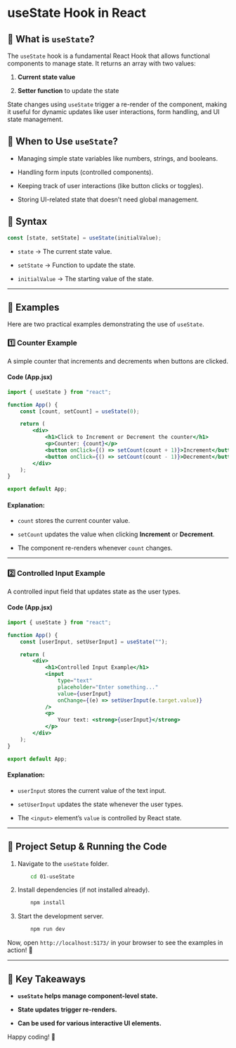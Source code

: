 # useState Hook in React

## 📌 What is `useState`?

The `useState` hook is a fundamental React Hook that allows functional components to manage state. It returns an array with two values:

1. **Current state value**

2. **Setter function** to update the state

State changes using `useState` trigger a re-render of the component, making it useful for dynamic updates like user interactions, form handling, and UI state management.

## 🎯 When to Use `useState`?

- Managing simple state variables like numbers, strings, and booleans.

- Handling form inputs (controlled components).

- Keeping track of user interactions (like button clicks or toggles).

- Storing UI-related state that doesn’t need global management.

## 📝 Syntax

```jsx
const [state, setState] = useState(initialValue);
```

- `state` → The current state value.

- `setState` → Function to update the state.

- `initialValue` → The starting value of the state.

---

## 🚀 Examples

Here are two practical examples demonstrating the use of `useState`.

### 1️⃣ Counter Example

A simple counter that increments and decrements when buttons are clicked.

#### **Code (App.jsx)**

```jsx
import { useState } from "react";

function App() {
    const [count, setCount] = useState(0);

    return (
        <div>
            <h1>Click to Increment or Decrement the counter</h1>
            <p>Counter: {count}</p>
            <button onClick={() => setCount(count + 1)}>Increment</button>
            <button onClick={() => setCount(count - 1)}>Decrement</button>
        </div>
    );
}

export default App;
```

#### **Explanation:**

- `count` stores the current counter value.

- `setCount` updates the value when clicking **Increment** or **Decrement**.

- The component re-renders whenever `count` changes.

---

### 2️⃣ Controlled Input Example

A controlled input field that updates state as the user types.

#### **Code (App.jsx)**

```jsx
import { useState } from "react";

function App() {
    const [userInput, setUserInput] = useState("");

    return (
        <div>
            <h1>Controlled Input Example</h1>
            <input
                type="text"
                placeholder="Enter something..."
                value={userInput}
                onChange={(e) => setUserInput(e.target.value)}
            />
            <p>
                Your text: <strong>{userInput}</strong>
            </p>
        </div>
    );
}

export default App;
```

#### **Explanation:**

- `userInput` stores the current value of the text input.

- `setUserInput` updates the state whenever the user types.

- The `<input>` element’s `value` is controlled by React state.

---

## 📂 Project Setup & Running the Code

1. Navigate to the `useState` folder.

    ```sh
        cd 01-useState
    ```

2. Install dependencies (if not installed already).

    ```sh
        npm install
    ```

3. Start the development server.

    ```sh
        npm run dev
    ```

Now, open `http://localhost:5173/` in your browser to see the examples in action! 🚀

---

## 🎯 Key Takeaways

- **`useState` helps manage component-level state.**

- **State updates trigger re-renders.**

- **Can be used for various interactive UI elements.**

Happy coding! 🎉
